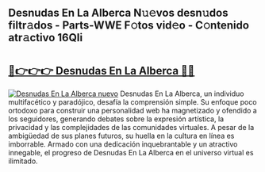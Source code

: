 ## Desnudas En La Alberca N𝚞𝚎vos desn𝚞dos filtr𝚊dos - Parts-WWE F𝚘tos vid𝚎o - C𝚘ntenido atr𝚊ctivo 16QIi

# <h2><a href="http://mb19pm.tromn.icu/?c=Desnudas+En+La+Alberca">🔗👉👉👉 Desnudas En La Alberca 🔗🔗</a></h2>

[![Desnudas En La Alberca nuevo](https://i.imgur.com/pEAQMta.gif)](http://mb19pm.tromn.icu/?c=Desnudas+En+La+Alberca)
Desnudas En La Alberca, un individuo multifacético y paradójico, desafía la comprensión simple. Su enfoque poco ortodoxo para construir una personalidad web ha magnetizado y ofendido a los seguidores, generando debates sobre la expresión artística, la privacidad y las complejidades de las comunidades virtuales. A pesar de la ambigüedad de sus planes futuros, su huella en la cultura en línea es imborrable. Armado con una dedicación inquebrantable y un atractivo innegable, el progreso de Desnudas En La Alberca en el universo virtual es ilimitado.
